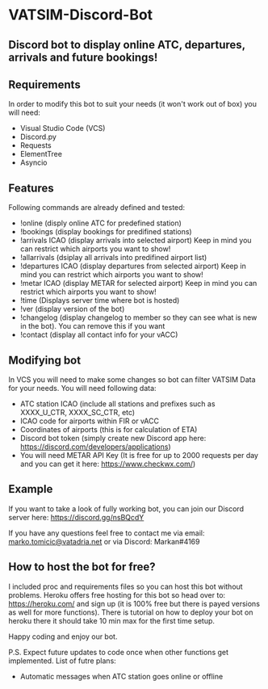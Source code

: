 # VATSIM-Discord-Bot
## Discord bot to display online ATC, departures, arrivals and future bookings!


## Requirements
In order to modify this bot to suit your needs (it won't work out of box) you will need:
* Visual Studio Code (VCS)
* Discord.py
* Requests
* ElementTree
* Asyncio

## Features
Following commands are already defined and tested:
* !online (disply online ATC for predefined station)
* !bookings (display bookings for predifined stations)
* !arrivals ICAO (display arrivals into selected airport) Keep in mind you can restrict which airports you want to show!
* !allarrivals (dsiplay all arrivals into predifined airport list)
* !departures ICAO (display departures from selected airport) Keep in mind you can restrict which airports you want to show!
* !metar ICAO (display METAR for selected airport) Keep in mind you can restrict which airports you want to show!
* !time (Displays server time where bot is hosted)
* !ver (display version of the bot)
* !changelog (display changelog to member so they can see what is new in the bot). You can remove this if you want
* !contact (display all contact info for your vACC)

## Modifying bot
In VCS you will need to make some changes so bot can filter VATSIM Data for your needs. You will need following data:
* ATC station ICAO (include all stations and prefixes such as XXXX_U_CTR, XXXX_SC_CTR, etc)
* ICAO code for airports within FIR or vACC
* Coordinates of airports (this is for calculation of ETA)
* Discord bot token (simply create new Discord app here: https://discord.com/developers/applications)
* You will need METAR API Key (It is free for up to 2000 requests per day and you can get it here: https://www.checkwx.com/)

## Example
If you want to take a look of fully working bot, you can join our Discord server here: https://discord.gg/nsBQcdY

If you have any questions feel free to contact me via email: marko.tomicic@vatadria.net or via Discord: Markan#4169

## How to host the bot for free?
I included proc and requirements files so you can host this bot without problems. Heroku offers free hosting for this bot so head over to: https://heroku.com/ and sign up (it is 100% free but there is payed versions as well for more functions). 
There is tutorial on how to deploy your bot on heroku there it should take 10 min max for the first time setup.

Happy coding and enjoy our bot. 

P.S. Expect future updates to code once when other functions get implemented.
List of futre plans:
- Automatic messages when ATC station goes online or offline


